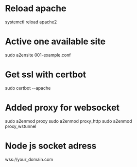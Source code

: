 # Reload apache

systemctl reload apache2

# Active one available site

sudo a2ensite 001-example.conf

# Get ssl with certbot

sudo certbot --apache

# Added proxy for websocket

sudo a2enmod proxy
sudo a2enmod proxy_http
sudo a2enmod proxy_wstunnel

# Node js socket adress

wss://your_domain.com
